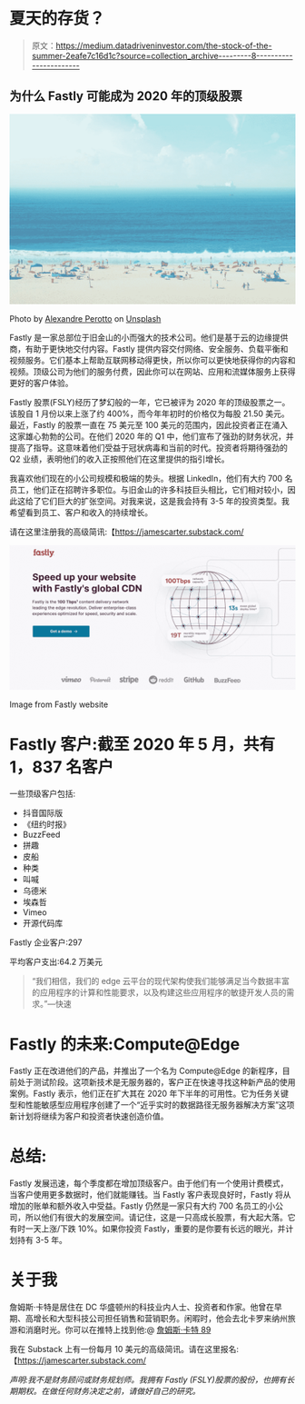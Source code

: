 # 夏天的存货？

> 原文：<https://medium.datadriveninvestor.com/the-stock-of-the-summer-2eafe7c16d1c?source=collection_archive---------8----------------------->

## 为什么 Fastly 可能成为 2020 年的顶级股票

![](img/462c49ec7ced8911741be65f8938ab19.png)

Photo by [Alexandre Perotto](https://unsplash.com/@perotto?utm_source=medium&utm_medium=referral) on [Unsplash](https://unsplash.com?utm_source=medium&utm_medium=referral)

Fastly 是一家总部位于旧金山的小而强大的技术公司。他们是基于云的边缘提供商，有助于更快地交付内容。Fastly 提供内容交付网络、安全服务、负载平衡和视频服务。它们基本上帮助互联网移动得更快，所以你可以更快地获得你的内容和视频。顶级公司为他们的服务付费，因此你可以在网站、应用和流媒体服务上获得更好的客户体验。

Fastly 股票(FSLY)经历了梦幻般的一年，它已被评为 2020 年的顶级股票之一。该股自 1 月份以来上涨了约 400%，而今年年初时的价格仅为每股 21.50 美元。最近，Fastly 的股票一直在 75 美元至 100 美元的范围内，因此投资者正在涌入这家雄心勃勃的公司。在他们 2020 年的 Q1 中，他们宣布了强劲的财务状况，并提高了指导。这意味着他们受益于冠状病毒和当前的时代。投资者将期待强劲的 Q2 业绩，表明他们的收入正按照他们在这里提供的指引增长。

我喜欢他们现在的小公司规模和极端的势头。根据 LinkedIn，他们有大约 700 名员工，他们正在招聘许多职位。与旧金山的许多科技巨头相比，它们相对较小，因此这给了它们巨大的扩张空间。对我来说，这是我会持有 3-5 年的投资类型。我希望看到员工、客户和收入的持续增长。

请在这里注册我的高级简讯:【https://jamescarter.substack.com/ 

![](img/99ba0b39783585212c2f88366d5b582e.png)

Image from Fastly website

# Fastly 客户:截至 2020 年 5 月，共有 1，837 名客户

一些顶级客户包括:

*   抖音国际版
*   《纽约时报》
*   BuzzFeed
*   拼趣
*   皮船
*   种类
*   叫喊
*   乌德米
*   埃森哲
*   Vimeo
*   开源代码库

Fastly 企业客户:297

平均客户支出:64.2 万美元

> “我们相信，我们的 edge 云平台的现代架构使我们能够满足当今数据丰富的应用程序的计算和性能要求，以及构建这些应用程序的敏捷开发人员的需求。”—快速

# Fastly 的未来:Compute@Edge

Fastly 正在改进他们的产品，并推出了一个名为 Compute@Edge 的新程序，目前处于测试阶段。这项新技术是无服务器的，客户正在快速寻找这种新产品的使用案例。Fastly 表示，他们正在扩大其在 2020 年下半年的可用性。它为任务关键型和性能敏感型应用程序创建了一个“近乎实时的数据路径无服务器解决方案”这项新计划将继续为客户和投资者快速创造价值。

# 总结:

Fastly 发展迅速，每个季度都在增加顶级客户。由于他们有一个使用计费模式，当客户使用更多数据时，他们就能赚钱。当 Fastly 客户表现良好时，Fastly 将从增加的账单和额外收入中受益。Fastly 仍然是一家只有大约 700 名员工的小公司，所以他们有很大的发展空间。请记住，这是一只高成长股票，有大起大落。它有时一天上涨/下跌 10%。如果你投资 Fastly，重要的是你要有长远的眼光，并计划持有 3-5 年。

# 关于我

詹姆斯·卡特是居住在 DC 华盛顿州的科技业内人士、投资者和作家。他曾在早期、高增长和大型科技公司担任销售和营销职务。闲暇时，他会去北卡罗来纳州旅游和消磨时光。你可以在推特上找到他:@ [詹姆斯·卡特 89](https://twitter.com/james_carter89)

我在 Substack 上有一份每月 10 美元的高级简讯。请在这里报名:【https://jamescarter.substack.com/ 

*声明:我不是财务顾问或财务规划师。我拥有 Fastly (FSLY)股票的股份，也拥有长期期权。在做任何财务决定之前，请做好自己的研究。*